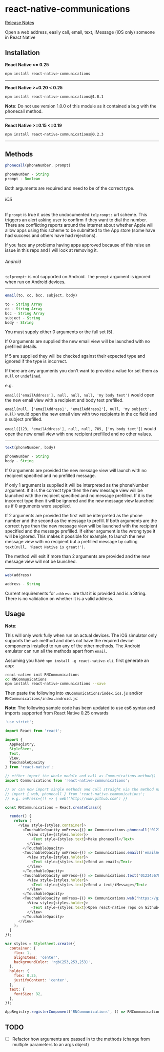 # react-native-communications

[Release Notes](https://github.com/anarchicknight/react-native-communications/releases)

Open a web address, easily call, email, text, iMessage (iOS only) someone in React Native

## Installation

**React Native >= 0.25**

```bash
npm install react-native-communications
```

---

**React Native >=0.20 < 0.25**

```bash
npm install react-native-communications@1.0.1
```

**Note:** Do not use version 1.0.0 of this module as it contained a bug with the phonecall method.

---

**React Native >=0.15 <=0.19**

```bash
npm install react-native-communications@0.2.3
```

---

## Methods

```js
phonecall(phoneNumber, prompt)

phoneNumber - String
prompt - Boolean
```

Both arguments are required and need to be of the correct type.

###### iOS

If `prompt` is true it uses the undocumented `telprompt:` url scheme. This triggers an alert asking user to confirm if they want to dial the number. There are conflicting reports around the internet about whether Apple will allow apps using this scheme to be submitted to the App store (some have had success and others have had rejections).

If you face any problems having apps approved because of this raise an issue in this repo and I will look at removing it.

###### Android

`telprompt:` is not supported on Android. The `prompt` argument is ignored when run on Android devices.

---

```js
email(to, cc, bcc, subject, body)

to - String Array
cc - String Array
bcc - String Array
subject - String
body - String
```

You must supply either 0 arguments or the full set (5).

If 0 arguments are supplied the new email view will be launched with no prefilled details.

If 5 are supplied they will be checked against their expected type and ignored if the type is incorrect.

If there are any arguments you don't want to provide a value for set them as `null` or `undefined`.

e.g.

`email(['emailAddress'], null, null, null, 'my body text')` would open the new email view with a recipient and body text prefilled.

`email(null, ['emailAddress1', 'emailAddress2'], null, 'my subject', null)` would open the new email view with two recipients in the cc field and a subject prefilled.

`email([123, 'emailAddress'], null, null, 789, ['my body text'])` would open the new email view with one recipient prefilled and no other values.

---

```js
text(phoneNumber, body)

phoneNumber - String
body - String
```

If 0 arguments are provided the new message view will launch with no recipient specified and no prefilled message.

If only 1 argument is supplied it will be interpreted as the phoneNumber argument. If it is the correct type then the new message view will be launched with the recipient specified and no message prefilled. If it is the incorrect type then it will be ignored and the new message view launched as if 0 arguments were supplied.

If 2 arguments are provided the first will be interpreted as the phone number and the second as the message to prefill. If both arguments are the correct type then the new message view will be launched with the recipient specified and the message prefilled. If either argument is the wrong type it will be ignored. This makes it possible for example, to launch the new message view with no recipient but a prefilled message by calling `text(null, 'React Native is great!')`.

The method will exit if more than 2 arguments are provided and the new message view will not be launched.

---
```js
web(address)

address - String
```

Current requirements for `address` are that it is provided and is a String. There is no validation on whether it is a valid address.

## Usage

**Note:**

This will only work fully when run on actual devices. The iOS simulator only supports the `web` method and does not have the required device components installed to run any of the other methods. The Android emulator can run all the methods apart from `email`.

Assuming you have `npm install -g react-native-cli`, first generate an app:

```bash
react-native init RNCommunications
cd RNCommunications
npm install react-native-communications --save
```

Then paste the following into `RNCommunications/index.ios.js` and/or `RNCommunications/index.android.js`:

**Note:** The following sample code has been updated to use es6 syntax and imports supported from React Native 0.25 onwards

```js
'use strict';

import React from 'react';

import {
  AppRegistry,
  StyleSheet,
  Text,
  View,
  TouchableOpacity
} from 'react-native';

// either import the whole module and call as Communications.method()
import Communications from 'react-native-communications';

// or can now import single methods and call straight via the method name
// import { web, phonecall } from 'react-native-communications';
// e.g. onPress={() => { web('http://www.github.com') }}

const RNCommunications = React.createClass({

  render() {
    return (
      <View style={styles.container}>
        <TouchableOpacity onPress={() => Communications.phonecall('0123456789', true)}>
          <View style={styles.holder}>
            <Text style={styles.text}>Make phonecall</Text>
          </View>
        </TouchableOpacity>
        <TouchableOpacity onPress={() => Communications.email(['emailAddress1', 'emailAddress2'],null,null,'My Subject','My body text')}>
          <View style={styles.holder}>
            <Text style={styles.text}>Send an email</Text>
          </View>
        </TouchableOpacity>
        <TouchableOpacity onPress={() => Communications.text('0123456789')}>
          <View style={styles.holder}>
            <Text style={styles.text}>Send a text/iMessage</Text>
          </View>
        </TouchableOpacity>
        <TouchableOpacity onPress={() => Communications.web('https://github.com/facebook/react-native')}>
          <View style={styles.holder}>
            <Text style={styles.text}>Open react-native repo on Github</Text>
          </View>
        </TouchableOpacity>
      </View>
    );
  }
});

var styles = StyleSheet.create({
  container: {
    flex: 1,
    alignItems: 'center',
    backgroundColor: 'rgb(253,253,253)',
  },
  holder: {
    flex: 0.25,
    justifyContent: 'center',
  },
  text: {
    fontSize: 32,
  },
});

AppRegistry.registerComponent('RNCommunications', () => RNCommunications);
```

## TODO

- [ ] Refactor how arguments are passed in to the methods (change from multiple parameters to an args object)